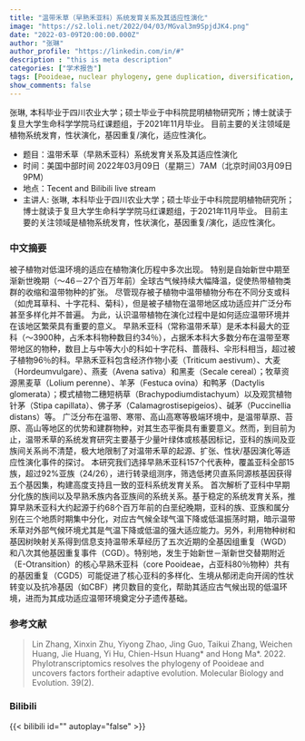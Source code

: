 ```yaml
---
title: "温带禾草（早熟禾亚科）系统发育关系及其适应性演化"
image: "https://s2.loli.net/2022/04/03/MGval3m9SpjdJK4.png"
date: "2022-03-09T20:00:00.000Z"
author: "张琳"
author_profile: "https://linkedin.com/in/#"
description : "this is meta description"
categories: ["学术报告"]
tags: [Pooideae, nuclear phylogeny, gene duplication, diversification, adaptive evolution]
show_comments: false
---
```


张琳, 本科毕业于四川农业大学；硕士毕业于中科院昆明植物研究所；博士就读于复旦大学生命科学学院马红课题组，于2021年11月毕业。
目前主要的关注领域是植物系统发育，性状演化，基因重复/演化，适应性演化。


- 题目：温带禾草（早熟禾亚科）系统发育关系及其适应性演化
- 时间：美国中部时间 2022年03月09日（星期三）7AM（北京时间03月09日9PM）
- 地点：Tecent and Bilibili live stream
- 主讲人: 张琳, 本科毕业于四川农业大学；硕士毕业于中科院昆明植物研究所；博士就读于复旦大学生命科学学院马红课题组，于2021年11月毕业。
目前主要的关注领域是植物系统发育，性状演化，基因重复/演化，适应性演化。



### 中文摘要

被子植物对低温环境的适应在植物演化历程中多次出现。
特别是自始新世中期至渐新世晚期（～46－27个百万年前）全球古气候持续大幅降温，促使热带植物类群的收缩和温带物种的扩张。
尽管现存被子植物中温带植物分布在不同分支或科（如虎耳草科、十字花科、菊科），但是被子植物在温带地区成功适应并广泛分布甚至多样化并不普遍。
为此，认识温带植物在演化过程中是如何适应温带环境并在该地区繁荣具有重要的意义。
早熟禾亚科（常称温带禾草）是禾本科最大的亚科（～3900种，占禾本科物种数目约34％），占据禾本科大多数分布在温带至寒带地区的物种，数目上与中等大小的科如十字花科、蔷薇科、伞形科相当，超过被子植物96％的科。早熟禾亚科包含经济作物小麦（Triticum aestivum）、大麦（Hordeumvulgare）、燕麦（Avena sativa）和黑麦（Secale cereal）；牧草资源黑麦草（Lolium perenne）、羊茅（Festuca ovina）和鸭茅（Dactylis glomerata）；模式植物二穗短柄草（Brachypodiumdistachyum）以及观赏植物针茅（Stipa capillata）、佛子茅（Calamagrostisepigeios）、碱茅（Puccinellia distans）等。
广泛分布在温带、寒带、高山高寒等极端环境中，是温带草原、苔原、高山等地区的优势和建群物种，对其生态平衡具有重要意义。然而，到目前为止，温带禾草的系统发育研究主要基于少量叶绿体或核基因标记，亚科的族间及亚族间关系尚不清楚，极大地限制了对温带禾草的起源、扩张、性状/基因演化等适应性演化事件的探讨。
本研究我们选择早熟禾亚科157个代表种，覆盖亚科全部15族，超过92%亚族（24/26），进行转录组测序，筛选低拷贝直系同源核基因获得五个基因集，构建高度支持且一致的亚科系统发育关系。
首次解析了亚科中早期分化族的族间以及早熟禾族内各亚族间的系统关系。基于稳定的系统发育关系，推算早熟禾亚科大约起源于约68个百万年前的白垩纪晚期，亚科的族、亚族和属分别在三个地质时期集中分化，对应古气候全球气温下降或低温振荡时期，暗示温带禾草对外部气候环境尤其是气温下降或低温的强大适应能力。另外，利用物种树和基因树映射关系得到信息支持温带禾草经历了五次近期的全基因组重复（WGD）和八次其他基因重复事件（CGD）。特别地，发生于始新世－渐新世交替期附近（E-Otransition）的核心早熟禾亚科（core Pooideae，占亚科80％物种）共有的基因重复（CGD5）可能促进了核心亚科的多样化、生境从郁闭走向开阔的性状转变以及抗冷基因（如CBF）拷贝数目的变化，帮助其适应古气候出现的低温环境，进而为其成功适应温带环境奠定分子遗传基础。

### 参考文献

> Lin Zhang, Xinxin Zhu, Yiyong Zhao, Jing Guo, Taikui Zhang, Weichen Huang, Jie Huang, Yi Hu, Chien-Hsun Huang* and Hong Ma*. 2022. Phylotranscriptomics resolves the phylogeny of Pooideae and uncovers factors fortheir adaptive evolution. Molecular Biology and Evolution. 39(2).

### Bilibili

{{< bilibili id="" autoplay="false" >}}

